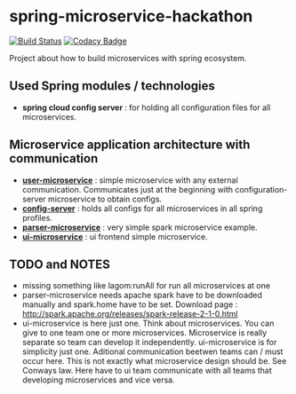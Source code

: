 # spring-microservice-hackathon #

[![Build Status](https://travis-ci.org/peterszatmary/spring-microservice-hackathon.svg?branch=master)](https://travis-ci.org/peterszatmary/spring-microservice-hackathon)
[![Codacy Badge](https://api.codacy.com/project/badge/Grade/1de3dcd6720b46dfa1025dd1911813c3)](https://www.codacy.com/app/peterszatmary/spring-microservice-hackathon?utm_source=github.com&amp;utm_medium=referral&amp;utm_content=peterszatmary/spring-microservice-hackathon&amp;utm_campaign=Badge_Grade)

Project about how to build microservices with spring ecosystem.

## Used Spring modules / technologies ##

-   **spring cloud config server** : for holding all configuration files for all microservices.

## Microservice application architecture with communication ##

-   **[user-microservice](https://github.com/peterszatmary/spring-microservice-hackathon/blob/master/user-microservice/README.md)** : simple microservice with any external communication. Communicates just at the beginning with configuration-server microservice to obtain configs.
-   **[config-server](https://github.com/peterszatmary/spring-microservice-hackathon/tree/master/configuration-server/README.md)** : holds all configs for all microservices in all spring profiles.
-   **[parser-microservice](https://github.com/peterszatmary/spring-microservice-hackathon/blob/master/parser-microservice/README.md)** : very simple spark microservice example.
-   **[ui-microservice](https://github.com/peterszatmary/spring-microservice-hackathon/blob/master/ui-microservice/README.md)** : ui frontend simple microservice.

## TODO and NOTES ##

-   missing something like lagom:runAll for run all microservices at one
-   parser-microservice needs apache spark have to be downloaded manually and spark.home have to be set. Download page : http://spark.apache.org/releases/spark-release-2-1-0.html
-   ui-microservice is here just one. Think about microservices. You can give to one team one or more microservices. Microservice  is really separate so team can develop it independently. ui-microservice is for simplicity just one. Aditional communication beetwen  teams can / must occur here. This is not exactly what microservice design should be. See Conways law. Here have to ui team communicate with all teams that developing microservices and vice versa.